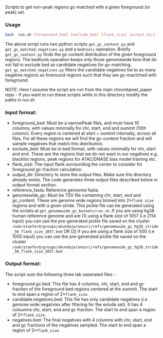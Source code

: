 Scripts to get  non-peak regions gc-matched with a given foreground (or peak) set.

### Usage

```bash 
bash  run.sh [foreground_bed] [exclude_bed] [flank_size] [output_dir] [reference_fasta] [genomewide_gc]
```

The above script runs two python scripts `get_gc_content.py` and `get_gc_matched_negatives.py` and a `bedtools` operation. Briefly `get_gc_content.py` finds the gc content distribution of the given foreground regions.  The bedtools operation keeps only those genomewide bins that do not fall in exclude bed as candidate negatives for gc-matching. `get_gc_matched_negatives.py` filters the candidate negatives list to as many negative regions as foreround regions such that they are gc-mactched with foreground.

NOTE: Here I assume the script are run from the main chrombpnet_paper repo - if you want to run these scripts while in this directory modify the paths in run.sh

### Input format:

- foreground_bed: Must be a narrowPeak files, and must have 10 columns, with values minimally for chr, start, end and summit (10th column). Every region is centered at start + summit internally, across all files. For all these regions we will find the gc-content fraction and will sample negatives that match this distribution.
- exclude_bed: Must be in bed format, with values minimally for chr, start and end. These are the regions that we do not want in our negatives e.g. blacklist regions, peak regions for ATAC/DNASE bias model training etc.
- flank_size: The input flank surrounding the center to consider for foreground gc-fraction calculation.
- output_dir: Directory to store the output files. Make sure the directory already exists. The code generates three output files described below in output format section.
- reference_fasta: Reference geneome fasta.
- genomewide_gc: Must be TSV file containing chr, start, end and gc_content. These are genome wide regions binned into 2*`flank_size` regions and with a given stride. This pickle file can be generated using the scripts at `get_genomewide_gc_buckets/run.sh`. If you are using hg38 human reference genome and are (1) using a flank size of 1057 (i.e 2114 input) you can use the pre-generated pickle file saved on the cluster `/oak/stanford/groups/akundaje/anusri/refs/genomewide_gc_hg38_stride_50_flank_size_1057.bed` OR (2) if you are using a flank size of 500 (i.e 1000 input) you can use the pre-generated pickle file saved on the cluster `/oak/stanford/groups/akundaje/anusri/refs/genomewide_gc_hg38_stride_50_flank_size_1057.bed`

### Output format:

The script outs the following three tab seperated files - 

- foreground.gc.bed: This file has 4 columns, chr, start, end and gc fraction of the foreground bed regions centered at the summit. The start to end span a region of 2*`flank_size`.
- candidate.negatives.bed: This file has only candidate negatives (i.e genome wide negatvies after filtering for the exlude set). It has 4 coloumns chr, start, end and gc fraction. The start to end span a region of 2*`flank_size`. 
- negatives.bed: The final negatives with 4 columns with chr, start, end  and gc fractions of the negatives sampled. The start to end span a region of 2*`flank_size`.
